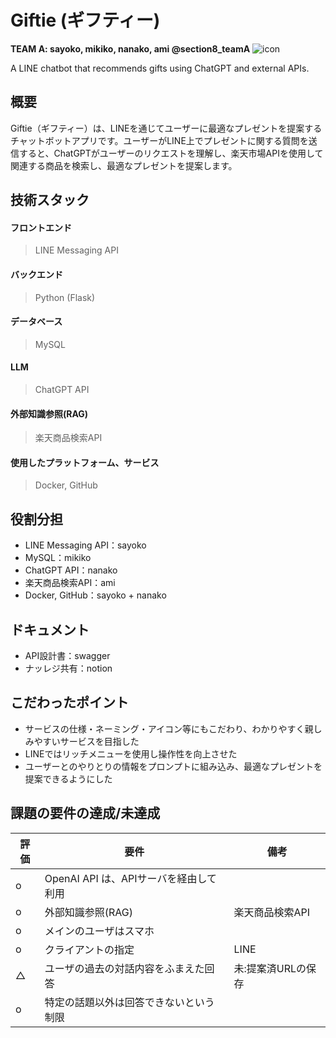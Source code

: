 # Giftie (ギフティー)
**TEAM A: sayoko, mikiko, nanako, ami @section8_teamA**
![icon](https://github.com/user-attachments/assets/c844e174-dde7-43c0-878e-c2f04ca437c6)

A LINE chatbot that recommends gifts using ChatGPT and external APIs.

## 概要
Giftie（ギフティー）は、LINEを通じてユーザーに最適なプレゼントを提案するチャットボットアプリです。ユーザーがLINE上でプレゼントに関する質問を送信すると、ChatGPTがユーザーのリクエストを理解し、楽天市場APIを使用して関連する商品を検索し、最適なプレゼントを提案します。

## 技術スタック
#### フロントエンド
> LINE Messaging API
#### バックエンド
> Python (Flask)
#### データベース
> MySQL
#### LLM
> ChatGPT API
#### 外部知識参照(RAG)
> 楽天商品検索API
#### 使用したプラットフォーム、サービス
> Docker, GitHub

## 役割分担
- LINE Messaging API：sayoko
- MySQL：mikiko
- ChatGPT API：nanako
- 楽天商品検索API：ami
- Docker, GitHub：sayoko + nanako

## ドキュメント
- API設計書：swagger
- ナッレジ共有：notion

## こだわったポイント
- サービスの仕様・ネーミング・アイコン等にもこだわり、わかりやすく親しみやすいサービスを目指した
- LINEではリッチメニューを使用し操作性を向上させた
- ユーザーとのやりとりの情報をプロンプトに組み込み、最適なプレゼントを提案できるようにした

## 課題の要件の達成/未達成
|評価|要件|備考|
|---|----|---|
| o |OpenAI API は、APIサーバを経由して利用|  |
| o |外部知識参照(RAG)|楽天商品検索API|
| o |メインのユーザはスマホ|  |
| o |クライアントの指定| LINE |
| △ | ユーザの過去の対話内容をふまえた回答|未:提案済URLの保存|
| o |特定の話題以外は回答できないという制限|  |
